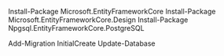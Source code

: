 Install-Package Microsoft.EntityFrameworkCore
Install-Package Microsoft.EntityFrameworkCore.Design
Install-Package Npgsql.EntityFrameworkCore.PostgreSQL

Add-Migration InitialCreate
Update-Database
